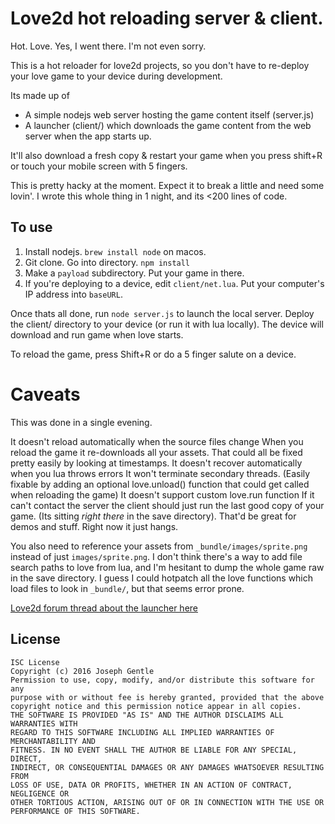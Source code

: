 # Love2d hot reloading server & client.

Hot. Love. Yes, I went there. I'm not even sorry.

This is a hot reloader for love2d projects, so you don't have to re-deploy your love game to your device during development.

Its made up of

- A simple nodejs web server hosting the game content itself (server.js)
- A launcher (client/) which downloads the game content from the web server when the app starts up.

It'll also download a fresh copy & restart your game when you press shift+R or touch your mobile screen with 5 fingers.

This is pretty hacky at the moment. Expect it to break a little and need some lovin'. I wrote this whole thing in 1 night, and its <200 lines of code.


## To use

1. Install nodejs. `brew install node` on macos.
2. Git clone. Go into directory. `npm install`
3. Make a `payload` subdirectory. Put your game in there.
4. If you're deploying to a device, edit `client/net.lua`. Put your computer's IP address into `baseURL`.

Once thats all done, run `node server.js` to launch the local server. Deploy
the client/ directory to your device (or run it with lua locally). The device
will download and run game when love starts.

To reload the game, press Shift+R or do a 5 finger salute on a device.


# Caveats

This was done in a single evening.

It doesn't reload automatically when the source files change
When you reload the game it re-downloads all your assets. That could all be fixed pretty easily by looking at timestamps.
It doesn't recover automatically when you lua throws errors
It won't terminate secondary threads. (Easily fixable by adding an optional love.unload() function that could get called when reloading the game)
It doesn't support custom love.run function
If it can't contact the server the client should just run the last good copy of your game. (Its sitting *right there* in the save directory). That'd be great for demos and stuff. Right now it just hangs.

You also need to reference your assets from `_bundle/images/sprite.png` instead of just `images/sprite.png`. I don't think there's a way to add file search paths to love from lua, and I'm hesitant to dump the whole game raw in the save directory. I guess I could hotpatch all the love functions which load files to look in `_bundle/`, but that seems error prone.


[Love2d forum thread about the launcher here](https://love2d.org/forums/viewtopic.php?f=5&t=82973&sid=5b267dd77881f7a947f610ee745bb3ec)


## License

```
ISC License
Copyright (c) 2016 Joseph Gentle
Permission to use, copy, modify, and/or distribute this software for any
purpose with or without fee is hereby granted, provided that the above
copyright notice and this permission notice appear in all copies.
THE SOFTWARE IS PROVIDED "AS IS" AND THE AUTHOR DISCLAIMS ALL WARRANTIES WITH
REGARD TO THIS SOFTWARE INCLUDING ALL IMPLIED WARRANTIES OF MERCHANTABILITY AND
FITNESS. IN NO EVENT SHALL THE AUTHOR BE LIABLE FOR ANY SPECIAL, DIRECT,
INDIRECT, OR CONSEQUENTIAL DAMAGES OR ANY DAMAGES WHATSOEVER RESULTING FROM
LOSS OF USE, DATA OR PROFITS, WHETHER IN AN ACTION OF CONTRACT, NEGLIGENCE OR
OTHER TORTIOUS ACTION, ARISING OUT OF OR IN CONNECTION WITH THE USE OR
PERFORMANCE OF THIS SOFTWARE.
```
